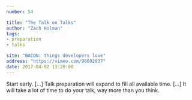 ```yaml
---
number: 54

title: "The Talk on Talks"
author: "Zach Holman"
tags:
- preparation
- talks

site: "BACON: things developers love"
address: "https://vimeo.com/96692937"
date: 2017-04-02 13:20:00
---
```


Start early. […] Talk preparation will expand to fill all available time. […] It will take a lot of time to do your talk, way more than you think.
